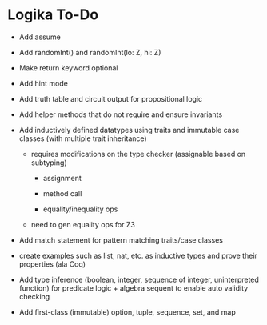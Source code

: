Logika To-Do
============

* Add assume

* Add randomInt() and randomInt(lo: Z, hi: Z)

* Make return keyword optional

* Add hint mode

* Add truth table and circuit output for propositional logic 

* Add helper methods that do not require and ensure invariants

* Add inductively defined datatypes using traits and immutable case classes (with multiple trait inheritance)
 
  * requires modifications on the type checker (assignable based on subtyping)
  
    * assignment
    
    * method call
    
    * equality/inequality ops
    
  * need to gen equality ops for Z3
    
* Add match statement for pattern matching traits/case classes

* create examples such as list, nat, etc. as inductive types and prove their properties (ala Coq)

* Add type inference (boolean, integer, sequence of integer, uninterpreted function) 
  for predicate logic + algebra sequent to enable auto validity checking

* Add first-class (immutable) option, tuple, sequence, set, and map
